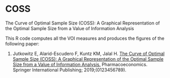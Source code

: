 # COSS
The Curve of Optimal Sample Size (COSS): A Graphical Representation of the Optimal Sample Size from a Value of Information Analysis

This R code computes all the VOI measures and produces the figures of the following paper:

1. Jutkowitz E, Alarid-Escudero F, Kuntz KM, Jalal H. [The Curve of Optimal Sample Size (COSS): A Graphical Representation of the Optimal Sample Size from a Value of Information Analysis.](http://link.springer.com/10.1007/s40273-019-00770-z) Pharmacoeconomics. Springer International Publishing; 2019;(0123456789). 
